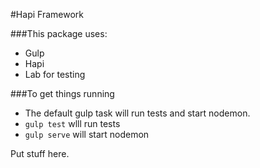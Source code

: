#Hapi Framework

###This package uses:

* Gulp
* Hapi
* Lab for testing

###To get things running

* The default gulp task will run tests and start nodemon.
* `gulp test` wlll run tests
* `gulp serve` will start nodemon

Put stuff here.
